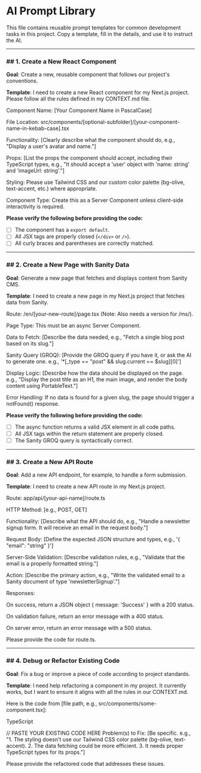# AI Prompt Library

This file contains reusable prompt templates for common development tasks in this project. Copy a template, fill in the details, and use it to instruct the AI.

---

### ## 1. Create a New React Component

**Goal**: Create a new, reusable component that follows our project's conventions.

**Template**:
I need to create a new React component for my Next.js project. Please follow all the rules defined in my CONTEXT.md file.

Component Name: [Your Component Name in PascalCase]

File Location: src/components/[optional-subfolder]/[your-component-name-in-kebab-case].tsx

Functionality: [Clearly describe what the component should do, e.g., "Display a user's avatar and name."]

Props: [List the props the component should accept, including their TypeScript types, e.g., "It should accept a 'user' object with 'name: string' and 'imageUrl: string'."]

Styling: Please use Tailwind CSS and our custom color palette (bg-olive, text-accent, etc.) where appropriate.

Component Type: Create this as a Server Component unless client-side interactivity is required.

**Please verify the following before providing the code:**

- [ ] The component has a `export default`.
- [ ] All JSX tags are properly closed (`</div>` or `/>`).
- [ ] All curly braces and parentheses are correctly matched.

---

### ## 2. Create a New Page with Sanity Data

**Goal**: Generate a new page that fetches and displays content from Sanity CMS.

**Template**:
I need to create a new page in my Next.js project that fetches data from Sanity.

Route: /en/[your-new-route]/page.tsx (Note: Also needs a version for /ms/).

Page Type: This must be an async Server Component.

Data to Fetch: [Describe the data needed, e.g., "Fetch a single blog post based on its slug."]

Sanity Query (GROQ): [Provide the GROQ query if you have it, or ask the AI to generate one. e.g., '\*[\_type == "post" && slug.current == $slug][0]']

Display Logic: [Describe how the data should be displayed on the page. e.g., "Display the post title as an H1, the main image, and render the body content using PortableText."]

Error Handling: If no data is found for a given slug, the page should trigger a notFound() response.

**Please verify the following before providing the code:**

- [ ] The async function returns a valid JSX element in all code paths.
- [ ] All JSX tags within the return statement are properly closed.
- [ ] The Sanity GROQ query is syntactically correct.

---

### ## 3. Create a New API Route

**Goal**: Add a new API endpoint, for example, to handle a form submission.

**Template**:
I need to create a new API route in my Next.js project.

Route: app/api/[your-api-name]/route.ts

HTTP Method: [e.g., POST, GET]

Functionality: [Describe what the API should do, e.g., "Handle a newsletter signup form. It will receive an email in the request body."]

Request Body: [Define the expected JSON structure and types, e.g., '{ "email": "string" }']

Server-Side Validation: [Describe validation rules, e.g., "Validate that the email is a properly formatted string."]

Action: [Describe the primary action, e.g., "Write the validated email to a Sanity document of type 'newsletterSignup'."]

Responses:

On success, return a JSON object { message: 'Success' } with a 200 status.

On validation failure, return an error message with a 400 status.

On server error, return an error message with a 500 status.

Please provide the code for route.ts.

---

### ## 4. Debug or Refactor Existing Code

**Goal**: Fix a bug or improve a piece of code according to project standards.

**Template**:
I need help refactoring a component in my project. It currently works, but I want to ensure it aligns with all the rules in our CONTEXT.md.

Here is the code from [file path, e.g., src/components/some-component.tsx]:

TypeScript

// PASTE YOUR EXISTING CODE HERE
Problem(s) to Fix:
[Be specific. e.g., "1. The styling doesn't use our Tailwind CSS color palette (bg-olive, text-accent). 2. The data fetching could be more efficient. 3. It needs proper TypeScript types for its props."]

Please provide the refactored code that addresses these issues.
